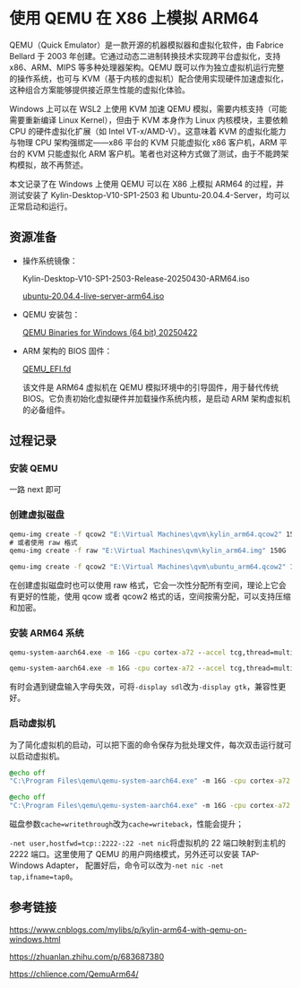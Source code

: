 # 使用 QEMU 在 X86 上模拟 ARM64

QEMU（Quick Emulator）是一款开源的机器模拟器和虚拟化软件，由 Fabrice Bellard 于 2003 年创建。它通过动态二进制转换技术实现跨平台虚拟化，支持 x86、ARM、MIPS 等多种处理器架构。QEMU 既可以作为独立虚拟机运行完整的操作系统，也可与 KVM（基于内核的虚拟机）配合使用实现硬件加速虚拟化，这种组合方案能够提供接近原生性能的虚拟化体验。

Windows 上可以在 WSL2 上使用 KVM 加速 QEMU 模拟，需要内核支持（可能需要重新编译 Linux Kernel），但由于 KVM 本身作为 Linux 内核模块，主要依赖 CPU 的硬件虚拟化扩展（如 Intel VT-x/AMD-V）。这意味着 KVM 的虚拟化能力与物理 CPU 架构强绑定——x86 平台的 KVM 只能虚拟化 x86 客户机，ARM 平台的 KVM 只能虚拟化 ARM 客户机。笔者也对这种方式做了测试，由于不能跨架构模拟，故不再赘述。

本文记录了在 Windows 上使用 QEMU 可以在 X86 上模拟 ARM64 的过程，并测试安装了 Kylin-Desktop-V10-SP1-2503 和 Ubuntu-20.04.4-Server，均可以正常启动和运行。

## 资源准备

- 操作系统镜像：

    Kylin-Desktop-V10-SP1-2503-Release-20250430-ARM64.iso

    [ubuntu-20.04.4-live-server-arm64.iso](https://old-releases.ubuntu.com/releases/20.04/ubuntu-20.04.4-live-server-arm64.iso)

- QEMU 安装包：

    [QEMU Binaries for Windows (64 bit) 20250422](https://qemu.weilnetz.de/w64/)

- ARM 架构的 BIOS 固件：

    [QEMU_EFI.fd](https://releases.linaro.org/components/kernel/uefi-linaro/16.02/release/qemu64/)

    该文件是 ARM64 虚拟机在 QEMU 模拟环境中的引导固件，用于替代传统 BIOS。它负责初始化虚拟硬件并加载操作系统内核，是启动 ARM 架构虚拟机的必备组件。

## 过程记录

### 安装 QEMU

一路 next 即可

### 创建虚拟磁盘

```bat
qemu-img create -f qcow2 "E:\Virtual Machines\qvm\kylin_arm64.qcow2" 150G
# 或者使用 raw 格式
qemu-img create -f raw "E:\Virtual Machines\qvm\kylin_arm64.img" 150G
```

```bat
qemu-img create -f qcow2 "E:\Virtual Machines\qvm\ubuntu_arm64.qcow2" 150G
```

在创建虚拟磁盘时也可以使用 raw 格式，它会一次性分配所有空间，理论上它会有更好的性能，使用 qcow 或者 qcow2 格式的话，空间按需分配，可以支持压缩和加密。

### 安装 ARM64 系统

```bat
qemu-system-aarch64.exe -m 16G -cpu cortex-a72 --accel tcg,thread=multi -smp 8 -M virt -bios "E:\Virtual Machines\qvm\QEMU_EFI.fd" -rtc base=utc -display sdl -device VGA -device nec-usb-xhci -device usb-tablet -device usb-kbd -drive if=virtio,file="E:\Virtual Machines\qvm\kylin_arm64.qcow2",id=hd0,format=qcow2,cache=writethrough,discard=unmap -drive if=none,file="D:\Downloads\Kylin-Desktop-V10-SP1-2503-Release-20250430-ARM64.iso",id=cdrom,media=cdrom -device virtio-scsi-device -device scsi-cd,drive=cdrom
```

```bat
qemu-system-aarch64.exe -m 16G -cpu cortex-a72 --accel tcg,thread=multi -smp 8 -M virt -bios "E:\Virtual Machines\qvm\QEMU_EFI.fd" -rtc base=utc -display sdl -device VGA -device nec-usb-xhci -device usb-tablet -device usb-kbd -drive if=virtio,file="E:\Virtual Machines\qvm\ubuntu_arm64.qcow2",id=hd0,format=qcow2,cache=writethrough,discard=unmap -drive if=none,file="D:\Downloads\ubuntu-20.04.4-live-server-arm64.iso",id=cdrom,media=cdrom -device virtio-scsi-device -device scsi-cd,drive=cdrom
```

有时会遇到键盘输入字母失效，可将`-display sdl`改为`-display gtk`，兼容性更好。

### 启动虚拟机

为了简化虚拟机的启动，可以把下面的命令保存为批处理文件，每次双击运行就可以启动虚拟机。

```bat
@echo off
"C:\Program Files\qemu\qemu-system-aarch64.exe" -m 16G -cpu cortex-a72 --accel tcg,thread=multi -smp 8 -M virt -bios "E:\Virtual Machines\qvm\QEMU_EFI.fd" -rtc base=utc -display sdl -device VGA -device nec-usb-xhci -device usb-tablet -device usb-kbd -drive if=virtio,file="E:\Virtual Machines\qvm\kylin_arm64.qcow2",id=hd0,format=qcow2,cache=writeback,discard=unmap -net user,hostfwd=tcp::2222-:22 -net nic
```

```bat
@echo off
"C:\Program Files\qemu\qemu-system-aarch64.exe" -m 16G -cpu cortex-a72 --accel tcg,thread=multi -smp 8 -M virt -bios "E:\Virtual Machines\qvm\QEMU_EFI.fd" -rtc base=utc -display sdl -device VGA -device nec-usb-xhci -device usb-tablet -device usb-kbd -drive if=virtio,file="E:\Virtual Machines\qvm\ubuntu_arm64.qcow2",id=hd0,format=qcow2,cache=writeback,discard=unmap -net user,hostfwd=tcp::2222-:22 -net nic
```

磁盘参数`cache=writethrough`改为`cache=writeback`，性能会提升；

`-net user,hostfwd=tcp::2222-:22 -net nic`将虚拟机的 22 端口映射到主机的 2222 端口。这里使用了 QEMU 的用户网络模式，另外还可以安装 TAP-Windows Adapter， 配置好后，命令可以改为`-net nic -net tap,ifname=tap0`。

## 参考链接

<https://www.cnblogs.com/mylibs/p/kylin-arm64-with-qemu-on-windows.html>

<https://zhuanlan.zhihu.com/p/683687380>

<https://chlience.com/QemuArm64/>
